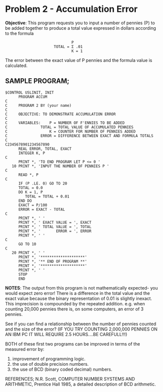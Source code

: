 # Problem 2 - Accumulation Error

**Objective**: This program requests you to input a number of pennies (P) to be
added together to produce a total value expressed in dollars according to
the formula

```
                              P
                      TOTAL = Σ .01
                              K = 1
```

The error between the exact value of P pennies and the formula value is calculated.

## SAMPLE PROGRAM;
```
$CONTROL USLINIT, INIT
      PROGRAM ACCUM
C
C     PROGRAM 2 BY (your name)
C
C     OBJECTIVE: TO DEMONSTRATE ACCUMULATION ERROR
C
C     VARIABLES:    P = NUMBER OF F'ENNIES TO BE ADDED
C               TOTAL = TOTAL VALUE OF ACCUMULATED PENNIES
C                   K = COUNTER FOR NUMBER OF PENNIES ADDED
C               ERROR = DIFFERENCE BETWEEN EXACT AND FORMULA TOTALS
C
C2345678901234567890
      REAL ERROR, TOTAL, EXACT
      INTEGER K, P
C
      PRINT *, 'TO END PROGRAM LET P <= 0 '
   10 PRINT *, 'INPUT THE NUMBER OF PENNIES P '
C
      READ *, P
C
      IF (P .LE. 0) GO TO 20
      TOTAL = 0.0
      DO K = 1, P
         TOTAL = TOTAL + 0.01
      END DO
      EXACT = P/100
      ERROR = EXACT - TOTAL
C
      PRINT *, ' '
      PRINT *, ' EXACT VALUE = ', EXACT
      PRINT *, ' TOTAL VALUE = ', TOTAL
      PRINT *, '       ERROR = ', ERROR
      PRINT *, ' '
C
      GO TO 10
C
   20 PRINT *, ' '
      PRINT *, '********************'
      PRINT *, '** END OF PROGRAM **'
      PRINT *, '********************'
      PRINT *, ' '
      STOP
      END
```

**NOTES**: The output from this program is not mathematically expected- you
would expect zero error! There is a difference in the total value and the
exact value because the binary representation of 0.01 is slightly inexact.
This imprecision is compounded by the repeated addition. e.g. when counting
20,000 pennies there is, on some computers, an error of 3 pennies.

See if you can find a relationship between the number of pennies counted and
the size of the error? (IF YOU TRY COUNTING 2,000,000 PENNIES ON AN IBM PC
IT WILL REQUIRE 2.5 HOURS....BE CAREFULL!!!)

BOTH of these first two programs can be improved in terms of the measured
error by:

   1) improvement of programming logic.
   2) the use of double precision numbers.
   3) the use of BCD (binary coded decimal) numbers.

REFERENCES; N.R. Scott, COMPUTER NUMBER SYSTEMS AND ARITHMETIC,
Prentice Hall 1985, a detailed description of BCD arithmetic.
